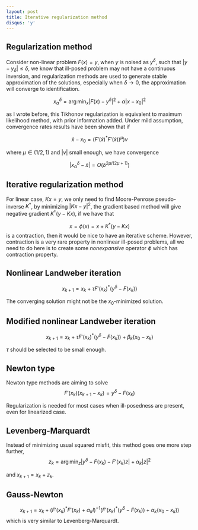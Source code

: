 ```yaml
---
layout: post
title: Iterative regularization method
disqus: 'y'
---
```


## Regularization method

Consider non-linear problem $F(x) = y$, when $y$ is noised as $y^{\delta}$, such that $|y - y_{\delta}| \le \delta$, we know that ill-posed problem may not have a continuous inversion, and regularization methods are used to generate stable approximation of the solutions, especially when $\delta \to 0$, the approximation will converge to identification.

$$ x_{\alpha}^{\delta} = \arg\min_{x} |F(x) - y^{\delta}|^2 + \alpha |x - x_0|^2 $$

as I wrote before, this Tikhonov regularization is equivalent to maximum likelihood method, with prior information added. Under mild assumption, convergence rates results have been shown that if

$$ \tilde{x} - x_0 = (F'(\tilde{x})^{\ast}F'(\tilde{x}))^{\mu})v  $$

where $\mu \in (1/2, 1)$ and $|v|$ small enough, we have convergence

$$|x^{\delta}_{\alpha} - \tilde{x}| = O(\delta^{2\mu/(2\mu + 1)})$$

## Iterative regularization method

For linear case, $Kx = y$, we only need to find Moore-Penrose pseudo-inverse $K^{\dagger}$, by minimizing $|Kx - y|^2$, the gradient based method will give negative gradient $K^{\dagger}(y - Kx)$, if we have that

$$x = \phi(x) = x + K^{\dagger}(y - Kx)$$ is a contraction, then it would be nice to have an iterative scheme. However, contraction is a very rare property in nonlinear ill-posed problems, all we need to do here is to create some _nonexpansive_ operator $\phi$ which has contraction property.

## Nonlinear Landweber iteration

$$x_{k+1} = x_{k} + \tau F'(x_k)^{\ast}(y^{\delta} - F(x_k))$$

The converging solution might not be the $x_0$-minimized solution.

## Modified nonlinear Landweber iteration

$$x_{k+1} = x_{k} + \tau F'(x_k)^{\ast}(y^{\delta} - F(x_k)) + \beta_k(x_0 - x_k)$$

$\tau$ should be selected to be small enough.

## Newton type

Newton type methods are aiming to solve $$F'(x_k) (x_{k+1} - x_k) = y^{\delta} - F(x_k)$$

Regularization is needed for most cases when ill-posedness are present, even for linearized case.

## Levenberg-Marquardt

Instead of minimizing usual squared misfit, this method goes one more step further, $$z_k = \arg\min_z |y^{\delta} - F(x_k) - F'(x_k)z| + \alpha_k |z|^2$$

and $x_{k+1} =x_k + z_k$.

## Gauss-Newton

$$x_{k+1} = x_k + (F'(x_k)^{\ast} F'(x_k) + \alpha_k I)^{-1} (F'(x_k)^{\ast}(y^{\delta} - F(x_k)) + \alpha_k(x_0 - x_k)) $$ which is very similar to Levenberg-Marquardt.

